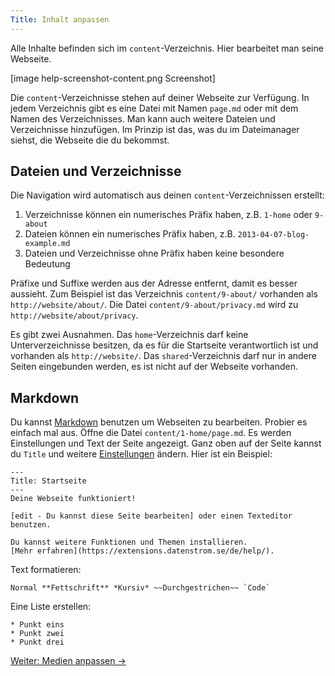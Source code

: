 ```yaml
---
Title: Inhalt anpassen
---
```

Alle Inhalte befinden sich im `content`-Verzeichnis. Hier bearbeitet man seine Webseite. 

[image help-screenshot-content.png Screenshot]

Die `content`-Verzeichnisse stehen auf deiner Webseite zur Verfügung. In jedem Verzeichnis gibt es eine Datei mit Namen `page.md` oder mit dem Namen des Verzeichnisses. Man kann auch weitere Dateien und Verzeichnisse hinzufügen. Im Prinzip ist das, was du im Dateimanager siehst, die Webseite die du bekommst.

## Dateien und Verzeichnisse

Die Navigation wird automatisch aus deinen `content`-Verzeichnissen erstellt:

1. Verzeichnisse können ein numerisches Präfix haben, z.B. `1-home` oder `9-about`
2. Dateien können ein numerisches Präfix haben, z.B. `2013-04-07-blog-example.md`
3. Dateien und Verzeichnisse ohne Präfix haben keine besondere Bedeutung

Präfixe und Suffixe werden aus der Adresse entfernt, damit es besser aussieht. Zum Beispiel ist das Verzeichnis `content/9-about/` vorhanden als `http://website/about/`. Die Datei `content/9-about/privacy.md` wird zu `http://website/about/privacy`.

Es gibt zwei Ausnahmen. Das `home`-Verzeichnis darf keine Unterverzeichnisse besitzen, da es für die Startseite verantwortlich ist und vorhanden als `http://website/`. Das `shared`-Verzeichnis darf nur in andere Seiten eingebunden werden, es ist nicht auf der Webseite vorhanden.

## Markdown

Du kannst [Markdown](markdown-cheat-sheet) benutzen um Webseiten zu bearbeiten. Probier es einfach mal aus. Öffne die Datei `content/1-home/page.md`. Es werden Einstellungen und Text der Seite angezeigt. Ganz oben auf der Seite kannst du `Title` und weitere [Einstellungen](markdown-cheat-sheet#einstellungen) ändern. Hier ist ein Beispiel:

    ---
    Title: Startseite
    ---
    Deine Webseite funktioniert!
    
    [edit - Du kannst diese Seite bearbeiten] oder einen Texteditor benutzen.
    
    Du kannst weitere Funktionen und Themen installieren.
    [Mehr erfahren](https://extensions.datenstrom.se/de/help/).

Text formatieren:

    Normal **Fettschrift** *Kursiv* ~~Durchgestrichen~~ `Code`

Eine Liste erstellen:

    * Punkt eins
    * Punkt zwei
    * Punkt drei

[Weiter: Medien anpassen →](adjusting-media)